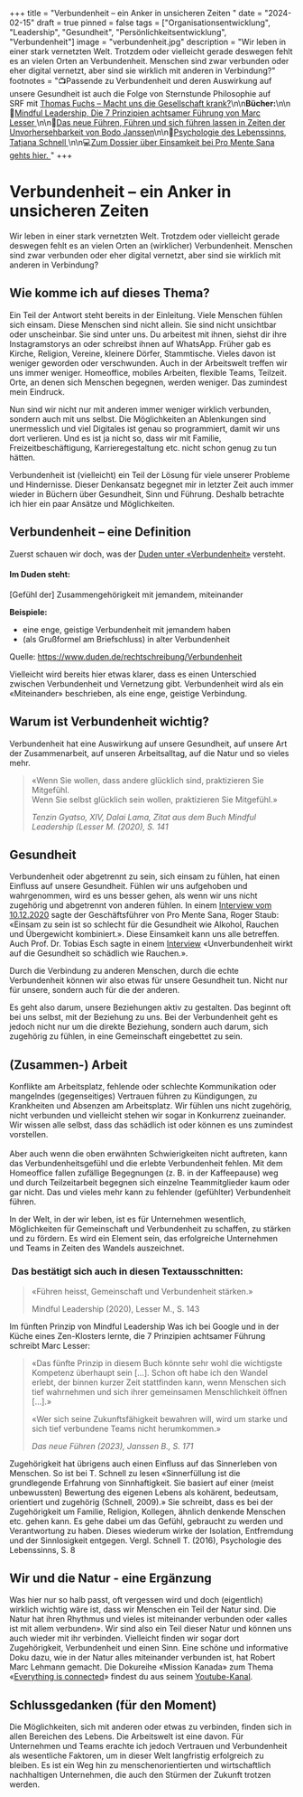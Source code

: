 +++
title = "Verbundenheit – ein Anker in unsicheren Zeiten "
date = "2024-02-15"
draft = true
pinned = false
tags = ["Organisationsentwicklung", "Leadership", "Gesundheit", "Persönlichkeitsentwicklung", "Verbundenheit"]
image = "verbundenheit.jpg"
description = "Wir leben in einer stark vernetzten Welt. Trotzdem oder vielleicht gerade deswegen fehlt es an vielen Orten an Verbundenheit. Menschen sind zwar verbunden oder eher digital vernetzt, aber sind sie wirklich mit anderen in Verbindung?"
footnotes = "📺Passende zu Verbundenheit und deren Auswirkung auf unsere Gesundheit ist auch die Folge von Sternstunde Philosophie auf SRF mit [Thomas Fuchs – Macht uns die Gesellschaft krank?](https://www.srf.ch/play/tv/sternstunde-philosophie/video/thomas-fuchs---macht-uns-die-gesellschaft-krank?urn=urn:srf:video:381af386-15cb-4b65-8c9d-d56dfa0a3d6a)\n\n**Bücher:**\n\n📕[Mindful Leadership, Die 7 Prinzipien achtsamer Führung von Marc Lesser ](https://www.exlibris.ch/de/buecher-buch/deutschsprachige-buecher/marc-lesser/mindful-leadership-die-7-prinzipien-achtsamer-fuehrung/id/9783867812740/)\n\n📕[Das neue Führen, Führen und sich führen lassen in Zeiten der Unvorhersehbarkeit von Bodo Janssen](https://www.exlibris.ch/de/buecher-buch/deutschsprachige-buecher/bodo-janssen/das-neue-fuehren/id/9783424202854/)\n\n📕[Psychologie des Lebenssinns, Tatjana Schnell ](https://www.exlibris.ch/de/buecher-buch/deutschsprachige-buecher/tatjana-schnell/psychologie-des-lebenssinns/id/9783662611197/)\n\n💻[Zum Dossier über Einsamkeit bei Pro Mente Sana gehts hier. ](https://promentesana.ch/angebote/anzeichen-erkennen/dossier-einsamkeit)"
+++
# Verbundenheit – ein Anker in unsicheren Zeiten 

Wir leben in einer stark vernetzten Welt. Trotzdem oder vielleicht gerade deswegen fehlt es an vielen Orten an (wirklicher) Verbundenheit. Menschen sind zwar verbunden oder eher digital vernetzt, aber sind sie wirklich mit anderen in Verbindung? 

## Wie komme ich auf dieses Thema? 

Ein Teil der Antwort steht bereits in der Einleitung. Viele Menschen fühlen sich einsam. Diese Menschen sind nicht allein. Sie sind nicht unsichtbar oder unscheinbar. Sie sind unter uns. Du arbeitest mit ihnen, siehst dir ihre Instagramstorys an oder schreibst ihnen auf WhatsApp. Früher gab es Kirche, Religion, Vereine, kleinere Dörfer, Stammtische. Vieles davon ist weniger geworden oder verschwunden. Auch in der Arbeitswelt treffen wir uns immer weniger. Homeoffice, mobiles Arbeiten, flexible Teams, Teilzeit. Orte, an denen sich Menschen begegnen, werden weniger. Das zumindest mein Eindruck. 

Nun sind wir nicht nur mit anderen immer weniger wirklich verbunden, sondern auch mit uns selbst. Die Möglichkeiten an Ablenkungen sind unermesslich und viel Digitales ist genau so programmiert, damit wir uns dort verlieren. Und es ist ja nicht so, dass wir mit Familie, Freizeitbeschäftigung, Karrieregestaltung etc. nicht schon genug zu tun hätten. 

Verbundenheit ist (vielleicht) ein Teil der Lösung für viele unserer Probleme und Hindernisse. Dieser Denkansatz begegnet mir in letzter Zeit auch immer wieder in Büchern über Gesundheit, Sinn und Führung. Deshalb betrachte ich hier ein paar Ansätze und Möglichkeiten. 

## Verbundenheit – eine Definition

Zuerst schauen wir doch, was der [Duden unter «Verbundenheit»](https://www.duden.de/rechtschreibung/Verbundenheit) versteht. 

#### Im Duden steht: 

\[Gefühl der] Zusammengehörigkeit mit jemandem, miteinander

**Beispiele:** 

* eine enge, geistige Verbundenheit mit jemandem haben
* (als Grußformel am Briefschluss) in alter Verbundenheit

Quelle: https://www.duden.de/rechtschreibung/Verbundenheit

Vielleicht wird bereits hier etwas klarer, dass es einen Unterschied zwischen Verbundenheit und Vernetzung gibt. Verbundenheit wird als ein «Miteinander» beschrieben, als eine enge, geistige Verbindung.  

## Warum ist Verbundenheit wichtig?

Verbundenheit hat eine Auswirkung auf unsere Gesundheit, auf unsere Art der Zusammenarbeit, auf unseren Arbeitsalltag, auf die Natur und so vieles mehr. 

> «Wenn Sie wollen, dass andere glücklich sind, praktizieren Sie Mitgefühl. \
> Wenn Sie selbst glücklich sein wollen, praktizieren Sie Mitgefühl.» 
>
> *Tenzin Gyatso, XIV, Dalai Lama, Zitat aus dem Buch Mindful Leadership (Lesser M. (2020), S. 141*

## Gesundheit

Verbundenheit oder abgetrennt zu sein, sich einsam zu fühlen, hat einen Einfluss auf unsere Gesundheit. Fühlen wir uns aufgehoben und wahrgenommen, wird es uns besser gehen, als wenn wir uns nicht zugehörig und abgetrennt von anderen fühlen. In einem [Interview vom 10.12.2020](https://engagement.migros.ch/de/news-projekte/gesundheitsfoerderung/einsamkeit) sagte der Geschäftsführer von Pro Mente Sana, Roger Staub: «Einsam zu sein ist so schlecht für die Gesundheit wie Alkohol, Rauchen und Übergewicht kombiniert.». Diese Einsamkeit kann uns alle betreffen. Auch Prof. Dr. Tobias Esch sagte in einem [Interview](https://www.wienerstaedtische.at/impuls-wissen/#!/de/t4P7xXuc/fehlende-verbundenheit-ist-so-schaedlich-wie/) «Unverbundenheit wirkt auf die Gesundheit so schädlich wie Rauchen.».

Durch die Verbindung zu anderen Menschen, durch die echte Verbundenheit können wir also etwas für unsere Gesundheit tun. Nicht nur für unsere, sondern auch für die der anderen. 

Es geht also darum, unsere Beziehungen aktiv zu gestalten. Das beginnt oft bei uns selbst, mit der Beziehung zu uns. Bei der Verbundenheit geht es jedoch nicht nur um die direkte Beziehung, sondern auch darum, sich zugehörig zu fühlen, in eine Gemeinschaft eingebettet zu sein. 

## (Zusammen-) Arbeit

Konflikte am Arbeitsplatz, fehlende oder schlechte Kommunikation oder mangelndes (gegenseitiges) Vertrauen führen zu Kündigungen, zu Krankheiten und Absenzen am Arbeitsplatz. Wir fühlen uns nicht zugehörig, nicht verbunden und vielleicht stehen wir sogar in Konkurrenz zueinander. Wir wissen alle selbst, dass das schädlich ist oder können es uns zumindest vorstellen. \
\
Aber auch wenn die oben erwähnten Schwierigkeiten nicht auftreten, kann das Verbundenheitsgefühl und die erlebte Verbundenheit fehlen. Mit dem Homeoffice fallen zufällige Begegnungen (z. B. in der Kaffeepause) weg und durch Teilzeitarbeit begegnen sich einzelne Teammitglieder kaum oder gar nicht. Das und vieles mehr kann zu fehlender (gefühlter) Verbundenheit führen. 

In der Welt, in der wir leben, ist es für Unternehmen wesentlich, Möglichkeiten für Gemeinschaft und Verbundenheit zu schaffen, zu stärken und zu fördern. Es wird ein Element sein, das erfolgreiche Unternehmen und Teams in Zeiten des Wandels auszeichnet. 

###  Das bestätigt sich auch in diesen Textausschnitten: 

> «Führen heisst, Gemeinschaft und Verbundenheit stärken.»
>
>  Mindful Leadership (2020), Lesser M., S. 143

Im fünften Prinzip von Mindful Leadership Was ich bei Google und in der Küche eines Zen-Klosters lernte, die 7 Prinzipien achtsamer Führung schreibt Marc Lesser: 

> «Das fünfte Prinzip in diesem Buch könnte sehr wohl die wichtigste Kompetenz überhaupt sein \[…]. Schon oft habe ich den Wandel erlebt, der binnen kurzer Zeit stattfinden kann, wenn Menschen sich tief wahrnehmen und sich ihrer gemeinsamen Menschlichkeit öffnen \[…].»
>
> «Wer sich seine Zukunftsfähigkeit bewahren will, wird um starke und sich tief verbundene Teams nicht herumkommen.» 
>
> *Das neue Führen (2023), Janssen B., S. 171* 

Zugehörigkeit hat übrigens auch einen Einfluss auf das Sinnerleben von Menschen. So ist bei T. Schnell zu lesen «Sinnerfüllung ist die grundlegende Erfahrung von Sinnhaftigkeit. Sie basiert auf einer (meist unbewussten) Bewertung des eigenen Lebens als kohärent, bedeutsam, orientiert und zugehörig (Schnell, 2009).» Sie schreibt, dass es bei der Zugehörigkeit um Familie, Religion, Kollegen, ähnlich denkende Menschen etc. gehen kann. Es gehe dabei um das Gefühl, gebraucht zu werden und Verantwortung zu haben. Dieses wiederum wirke der Isolation, Entfremdung und der Sinnlosigkeit entgegen. Vergl. Schnell T. (2016), Psychologie des Lebenssinns, S. 8

## Wir und die Natur - eine Ergänzung

Was hier nur so halb passt, oft vergessen wird und doch (eigentlich) wirklich wichtig wäre ist, dass wir Menschen ein Teil der Natur sind. Die Natur hat ihren Rhythmus und vieles ist miteinander verbunden oder «alles ist mit allem verbunden». Wir sind also ein Teil dieser Natur und können uns auch wieder mit ihr verbinden. Vielleicht finden wir sogar dort Zugehörigkeit, Verbundenheit und einen Sinn. Eine schöne und informative Doku dazu, wie in der Natur alles miteinander verbunden ist, hat Robert Marc Lehmann gemacht. Die Dokureihe «Mission Kanada» zum Thema «[Everything is connected](https://www.youtube.com/watch?v=8USKUnuJ3zQ)» findest du aus seinem [Youtube-Kanal](https://www.youtube.com/@MissionErde/videos).

## Schlussgedanken (für den Moment)

Die Möglichkeiten, sich mit anderen oder etwas zu verbinden, finden sich in allen Bereichen des Lebens. Die Arbeitswelt ist eine davon. Für Unternehmen und Teams erachte ich jedoch Vertrauen und Verbundenheit als wesentliche Faktoren, um in dieser Welt langfristig erfolgreich zu bleiben. Es ist ein Weg hin zu menschenorientierten und wirtschaftlich nachhaltigen Unternehmen, die auch den Stürmen der Zukunft trotzen werden.